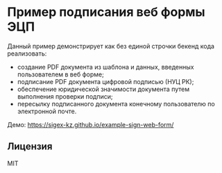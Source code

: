 # Пример подписания веб формы ЭЦП

Данный пример демонстрирует как без единой строчки бекенд кода реализовать:
- создание PDF документа из шаблона и данных, введенных пользователем в веб форме;
- подписание PDF документа цифровой подписью (НУЦ РК);
- обеспечение юридической значимости документа путем выполнения проверки подписи;
- пересылку подписанного документа конечному пользователю по электронной почте.

Демо: https://sigex-kz.github.io/example-sign-web-form/

## Лицензия
MIT
